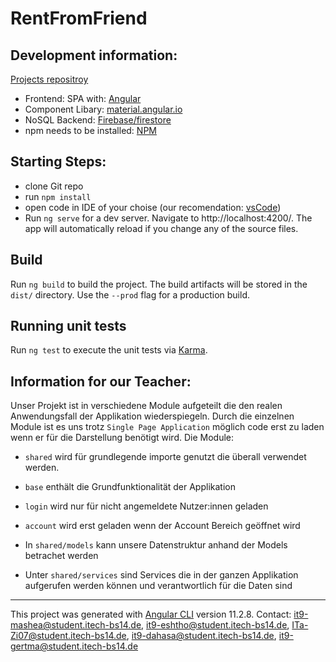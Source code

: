 # RentFromFriend

## Development information:

[Projects repositroy](https://github.com/dsagars/AEBlock4Projekt_April2021/tree/main/rentFromFriend)
- Frontend: SPA with: [Angular](https://angular.io/)
- Component Libary: [material.angular.io](https://material.angular.io/)
- NoSQL Backend: [Firebase/firestore](https://firebase.google.com/docs/firestore/)
- npm needs to be installed: [NPM](https://www.npmjs.com/)

## Starting Steps:

- clone Git repo
- run `npm install`
- open code in IDE of your choise (our recomendation: [vsCode](https://code.visualstudio.com/))
- Run `ng serve` for a dev server. Navigate to http://localhost:4200/. The app will automatically reload if you change any of the source files.

## Build

Run `ng build` to build the project. The build artifacts will be stored in the `dist/` directory. Use the `--prod` flag for a production build.

## Running unit tests

Run `ng test` to execute the unit tests via [Karma](https://karma-runner.github.io).

## Information for our Teacher:

Unser Projekt ist in verschiedene Module aufgeteilt die den realen Anwendungsfall der Applikation wiederspiegeln. Durch die einzelnen Module ist es uns trotz `Single Page Application` möglich code erst zu laden wenn er für die Darstellung benötigt wird. Die Module:

- `shared` wird für grundlegende importe genutzt die überall verwendet werden.
- `base` enthält die Grundfunktionalität der Applikation
- `login` wird nur für nicht angemeldete Nutzer:innen geladen
- `account` wird erst geladen wenn der Account Bereich geöffnet wird

- In `shared/models` kann unsere Datenstruktur anhand der Models betrachet werden
- Unter `shared/services` sind Services die in der ganzen Applikation aufgerufen werden können und verantwortlich für die Daten sind

---

This project was generated with [Angular CLI](https://github.com/angular/angular-cli) version 11.2.8.
Contact: it9-mashea@student.itech-bs14.de, it9-eshtho@student.itech-bs14.de, ITa-Zi07@student.itech-bs14.de, it9-dahasa@student.itech-bs14.de, it9-gertma@student.itech-bs14.de
